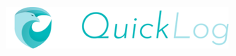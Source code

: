 <p align="center">
    <img width="650px" src="https://github.com/MrAnyx/QuickLog_v2/blob/master/src/assets/logo_texte.png">
</p>
